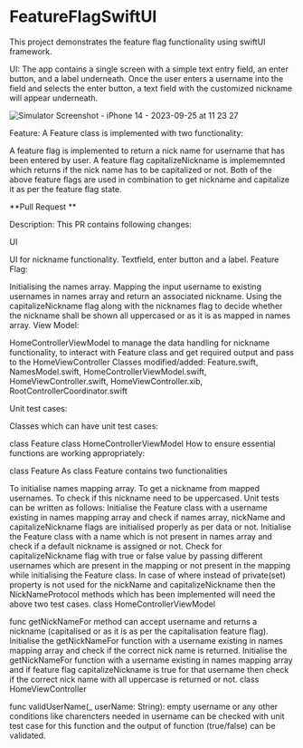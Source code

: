 # FeatureFlagSwiftUI

This project demonstrates the feature flag functionality using swiftUI framework.

UI: The app contains a single screen with a simple text entry field, an enter button, and a label underneath. Once the user enters a username into the field and selects the enter button, a text field with the customized nickname will appear underneath.

![Simulator Screenshot - iPhone 14 - 2023-09-25 at 11 23 27](https://github.com/Akshaytule09/FeatureFlagSwiftUI/assets/20128411/7f19b4a1-6c4d-4f3d-b052-8653096e8e9e)


Feature: A Feature class is implemented with two functionality:

A feature flag is implemented to return a nick name for username that has been entered by user.
A feature flag capitalizeNickname is implememnted which returns if the nick name has to be capitalized or not.
Both of the above feature flags are used in combination to get nickname and capitalize it as per the feature flag state.

**Pull Request **

Description: This PR contains following changes:

UI

UI for nickname functionality. Textfield, enter button and a label.
Feature Flag:

Initialising the names array.
Mapping the input username to existing usernames in names array and return an associated nickname.
Using the capitalizeNickname flag along with the nicknames flag to decide whether the nickname shall be shown all uppercased or as it is as mapped in names array.
View Model:

HomeControllerViewModel to manage the data handling for nickname functionality, to interact with Feature class and get required output and pass to the HomeViewController
Classes modified/added: Feature.swift, NamesModel.swift, HomeControllerViewModel.swift, HomeViewController.swift, HomeViewController.xib, RootControllerCoordinator.swift

Unit test cases:

Classes which can have unit test cases:

class Feature
class HomeControllerViewModel
How to ensure essential functions are working appropriately:

class Feature As class Feature contains two functionalities

To initialise names mapping array.
To get a nickname from mapped usernames.
To check if this nickname need to be uppercased. Unit tests can be written as follows:
Initialise the Feature class with a username existing in names mapping array and check if names array, nickName and capitalizeNickname flags are initialised properly as per data or not.
Initialise the Feature class with a name which is not present in names array and check if a default nickname is assigned or not.
Check for capitalizeNickname flag with true or false value by passing different usernames which are present in the mapping or not present in the mapping while initialising the Feature class.
In case of where instead of private(set) property is not used for the nickName and capitalizeNickname then the NickNameProtocol methods which has been implemented will need the above two test cases.
class HomeControllerViewModel

func getNickNameFor method can accept username and returns a nickname (capitalised or as it is as per the capitalisation feature flag).
Initialise the getNickNameFor function with a username existing in names mapping array and check if the correct nick name is returned.
Initialise the getNickNameFor function with a username existing in names mapping array and if feature flag capitalizeNickname is true for that username then check if the correct nick name with all uppercase is returned or not.
class HomeViewController

func validUserName(_ userName: String): empty username or any other conditions like charencters needed in username can be checked with unit test case for this function and the output of function (true/false) can be validated.
